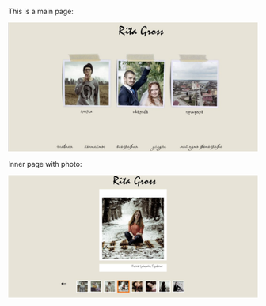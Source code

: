 This is a main page:

![alt tag](https://github.com/juggleross/gross_web/blob/master/example/main.jpg)

Inner page with photo:

![alt tag](https://github.com/juggleross/gross_web/blob/master/example/main2.jpg)
